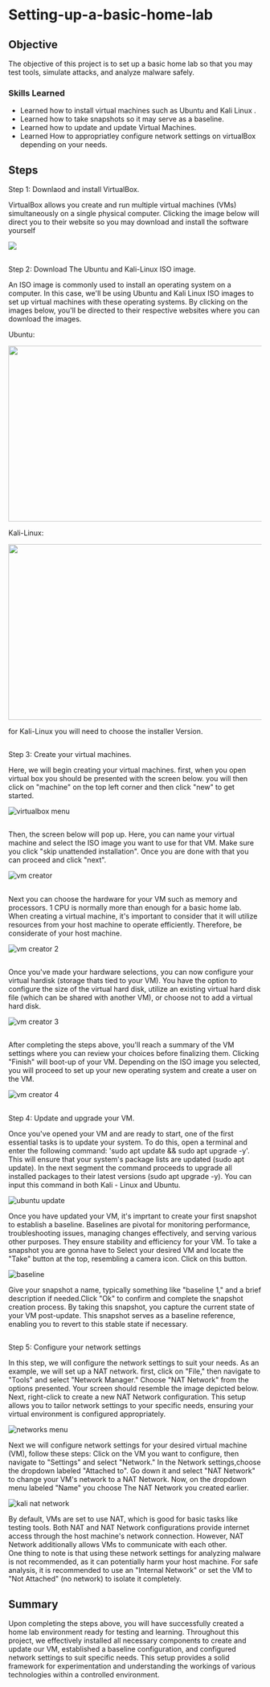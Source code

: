 # Setting-up-a-basic-home-lab

## Objective
The objective of this project is to set up a basic home lab so that you may test tools, simulate attacks, and analyze malware safely.


### Skills Learned

- Learned how to install virtual machines such as Ubuntu and Kali Linux .
- Learned how to take snapshots so it may serve as a baseline.
- Learned how to update and update Virtual Machines.
- Learned How to appropriatley configure network settings on virtualBox depending on your needs.

## Steps

Step 1:
Downlaod and install VirtualBox.

VirtualBox allows you create and run multiple virtual machines (VMs) simultaneously on a single physical computer. Clicking the image below will direct you to their website so you may download and install the software yourself 

<a href="https://www.virtualbox.org/wiki/Downloads"><img src="https://github.com/user-attachments/assets/ed49af36-1b5c-44d3-b9df-4ebfe148e32a"></a>
##
Step 2:
Download The Ubuntu and Kali-Linux ISO image.

An ISO image is commonly used to install an operating system on a computer. In this case, we'll be using Ubuntu and Kali Linux ISO images to set up virtual machines with these operating systems. By clicking on the images below, you'll be directed to their respective websites where you can download the images.

Ubuntu:

<a href="https://ubuntu.com/download/desktop#how-to-install"><img src="https://github.com/user-attachments/assets/93922b10-cbbf-4581-91f5-4f6f359706dc" width="600" height="350"></a>

Kali-Linux:

<a href="https://www.kali.org/get-kali/#kali-installer-images"><img src="https://github.com/user-attachments/assets/8e975e6b-6306-4b07-abd9-7d58f5612214" width="600" height="350"></a>

for Kali-Linux you will need to choose the installer Version.
##
Step 3:
Create your virtual machines.

Here, we will begin creating your virtual machines. first, when you open virtual box you should be presented with the screen below.
you will then click on "machine" on the top left corner and then click "new" to get started.

![virtualbox menu](https://github.com/user-attachments/assets/cbe41dc7-3f33-4570-b570-b63cc8b8829d)
##
Then, the screen below will pop up. Here, you can name your virtual machine and select the ISO image you want to use for that VM. Make sure you click "skip unattended installation". Once you are done with that you can proceed and click "next".

![vm creator](https://github.com/user-attachments/assets/3e8aa435-d0b0-400a-9a3e-37543320e72e)
##
Next you can choose the hardware for your VM such as memory and processors. 1 CPU is normally more than enough for a basic home lab. When creating a virtual machine, it's important to consider that it will utilize resources from your host machine to operate efficiently. Therefore, be considerate of your host machine. 

![vm creator 2](https://github.com/user-attachments/assets/dc7b732e-261d-4467-a3cc-de3a881088f4)
##
Once you've made your hardware selections, you can now configure your virtual hardisk (storage thats tied to your VM). You have the option to configure the size of the virtual hard disk, utilize an existing virtual hard disk file (which can be shared with another VM), or choose not to add a virtual hard disk.

![vm creator 3](https://github.com/user-attachments/assets/9f9d58f3-a522-4190-8112-bfa7c0198ced)
##
After completing the steps above, you'll reach a summary of the VM settings where you can review your choices before finalizing them. Clicking "Finish" will boot-up of your VM. Depending on the ISO image you selected, you will proceed to set up your new operating system and create a user on the VM.

![vm creator 4](https://github.com/user-attachments/assets/565885f9-27c7-4645-835d-0d12f7ddefe8)
##
Step 4:
Update and upgrade your VM.

Once you've opened your VM and are ready to start, one of the first essential tasks is to update your system. To do this, open a terminal and enter the following command: 'sudo apt update && sudo apt upgrade -y'.
This will ensure that your system's package lists are updated (sudo apt update). In the next segment the command proceeds to upgrade all installed packages to their latest versions (sudo apt upgrade -y). You can input this command in both Kali - Linux and Ubuntu.

![ubuntu update](https://github.com/user-attachments/assets/addd36ff-4cab-41b6-a78b-c987533dd2e6)


Once you have updated your VM, it's imprtant to create your first snapshot to establish a baseline. Baselines are pivotal for monitoring performance, troubleshooting issues, managing changes effectively, and serving various other purposes. They ensure stability and efficiency for your VM.
To take a snapshot you are gonna have to Select your desired VM and locate the "Take" button at the top, resembling a camera icon.
Click on this button.

![baseline](https://github.com/user-attachments/assets/9ccdb6f8-0942-41be-b834-e20c07a6ffed)

 Give your snapshot a name, typically something like "baseline 1," and a brief description if needed.Click "Ok" to confirm and complete the snapshot creation process.
By taking this snapshot, you capture the current state of your VM post-update. This snapshot serves as a baseline reference, enabling you to revert to this stable state if necessary.
##
Step 5:
Configure your network settings

In this step, we will configure the network settings to suit your needs. As an example, we will set up a NAT network.
 first, click on "File," then navigate to "Tools" and select "Network Manager." Choose "NAT Network" from the options presented. Your screen should resemble the image depicted below. Next, right-click to create a new NAT Network configuration. This setup allows you to tailor network settings to your specific needs, ensuring your virtual environment is configured appropriately.

![networks menu](https://github.com/user-attachments/assets/a8c22ba9-8eb6-46c9-bc4a-613791f7bb04)


Next we will configure network settings for your desired virtual machine (VM), follow these steps:
Click on the VM you want to configure, then navigate to "Settings" and select "Network."
In the Network settings,choose the dropdown labeled "Attached to". Go down it and select "NAT Network" to change your VM's network to a NAT Network.
Now, on the dropdown menu labeled "Name" you choose The NAT Network you created earlier.

![kali nat network](https://github.com/user-attachments/assets/a5e6ad43-ec99-4aac-b4de-023b51d2b4ff)

By default, VMs are set to use NAT, which is good for basic tasks like testing tools. Both NAT and NAT Network configurations provide internet access through the host machine's network connection.
However, NAT Network additionally allows VMs to communicate with each other. <br>One thing to note is that using these network settings for analyzing malware is not recommended, as it can potentially harm your host machine. For safe analysis, it is recommended to use an "Internal Network" or set the VM to "Not Attached" (no network) to isolate it completely.

## Summary
Upon completing the steps above, you will have successfully created a home lab environment ready for testing and learning. Throughout this project, we effectively installed all necessary components to create and update our VM, established a baseline configuration, and configured network settings to suit specific needs. This setup provides a solid framework for experimentation and understanding the workings of various technologies within a controlled environment.



